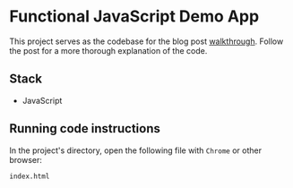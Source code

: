 # Functional JavaScript Demo App

This project serves as the codebase for the blog post [walkthrough](http://http://seanamarasinghe.com/developer/functional-javascript/).
Follow the post for a more thorough explanation of the code.

## Stack

- JavaScript

## Running code instructions

In the project's directory, open the following file with `Chrome` or other browser:
```
index.html
```
